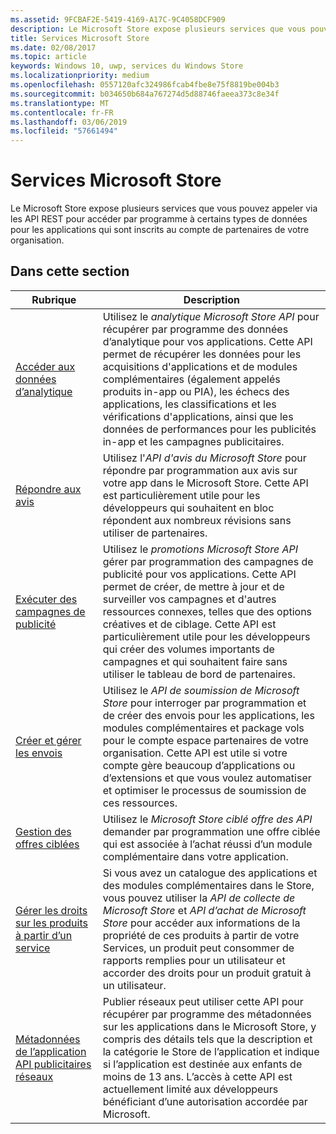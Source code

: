 ```yaml
---
ms.assetid: 9FCBAF2E-5419-4169-A17C-9C4058DCF909
description: Le Microsoft Store expose plusieurs services que vous pouvez appeler via les API REST pour accéder par programme à certains types de données pour les applications qui sont inscrits au compte de partenaires de votre organisation.
title: Services Microsoft Store
ms.date: 02/08/2017
ms.topic: article
keywords: Windows 10, uwp, services du Windows Store
ms.localizationpriority: medium
ms.openlocfilehash: 0557120afc324986fcab4fbe8e75f8819be004b3
ms.sourcegitcommit: b034650b684a767274d5d88746faeea373c8e34f
ms.translationtype: MT
ms.contentlocale: fr-FR
ms.lasthandoff: 03/06/2019
ms.locfileid: "57661494"
---
```

# <a name="microsoft-store-services"></a>Services Microsoft Store

Le Microsoft Store expose plusieurs services que vous pouvez appeler via les API REST pour accéder par programme à certains types de données pour les applications qui sont inscrits au compte de partenaires de votre organisation.

## <a name="in-this-section"></a>Dans cette section


| Rubrique            | Description                 |
|------------------|-----------------------------|
| [Accéder aux données d’analytique](access-analytics-data-using-windows-store-services.md) | Utilisez le *analytique Microsoft Store API* pour récupérer par programme des données d’analytique pour vos applications. Cette API permet de récupérer les données pour les acquisitions d'applications et de modules complémentaires (également appelés produits in-app ou PIA), les échecs des applications, les classifications et les vérifications d'applications, ainsi que les données de performances pour les publicités in-app et les campagnes publicitaires. |
| [Répondre aux avis](respond-to-reviews-using-windows-store-services.md) | Utilisez l'*API d'avis du Microsoft Store* pour répondre par programmation aux avis sur votre app dans le Microsoft Store. Cette API est particulièrement utile pour les développeurs qui souhaitent en bloc répondent aux nombreux révisions sans utiliser de partenaires.  |
| [Exécuter des campagnes de publicité](run-ad-campaigns-using-windows-store-services.md) | Utilisez le *promotions Microsoft Store API* gérer par programmation des campagnes de publicité pour vos applications. Cette API permet de créer, de mettre à jour et de surveiller vos campagnes et d'autres ressources connexes, telles que des options créatives et de ciblage. Cette API est particulièrement utile pour les développeurs qui créer des volumes importants de campagnes et qui souhaitent faire sans utiliser le tableau de bord de partenaires. |
| [Créer et gérer les envois](create-and-manage-submissions-using-windows-store-services.md) | Utilisez le *API de soumission de Microsoft Store* pour interroger par programmation et de créer des envois pour les applications, les modules complémentaires et package vols pour le compte espace partenaires de votre organisation. Cette API est utile si votre compte gère beaucoup d’applications ou d’extensions et que vous voulez automatiser et optimiser le processus de soumission de ces ressources. |
| [Gestion des offres ciblées ](manage-targeted-offers-using-windows-store-services.md) | Utilisez le *Microsoft Store ciblé offre des API* demander par programmation une offre ciblée qui est associée à l’achat réussi d’un module complémentaire dans votre application. |
| [Gérer les droits sur les produits à partir d’un service](view-and-grant-products-from-a-service.md)  | Si vous avez un catalogue des applications et des modules complémentaires dans le Store, vous pouvez utiliser la *API de collecte de Microsoft Store* et *API d’achat de Microsoft Store* pour accéder aux informations de la propriété de ces produits à partir de votre Services, un produit peut consommer de rapports remplies pour un utilisateur et accorder des droits pour un produit gratuit à un utilisateur.  |
| [Métadonnées de l’application API publicitaires réseaux](app-metadata-api-for-advertising-networks.md)  | Publier réseaux peut utiliser cette API pour récupérer par programme des métadonnées sur les applications dans le Microsoft Store, y compris des détails tels que la description et la catégorie le Store de l’application et indique si l’application est destinée aux enfants de moins de 13 ans. L’accès à cette API est actuellement limité aux développeurs bénéficiant d’une autorisation accordée par Microsoft.  |
